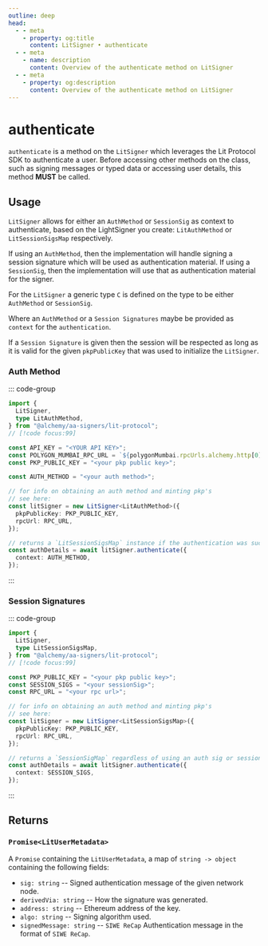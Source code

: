 ```yaml
---
outline: deep
head:
  - - meta
    - property: og:title
      content: LitSigner • authenticate
  - - meta
    - name: description
      content: Overview of the authenticate method on LitSigner
  - - meta
    - property: og:description
      content: Overview of the authenticate method on LitSigner
---
```


# authenticate

`authenticate` is a method on the `LitSigner` which leverages the Lit Protocol SDK to authenticate a user. Before accessing other methods on the class, such as signing messages or typed data or accessing user details, this method **MUST** be called.

## Usage

`LitSigner` allows for either an `AuthMethod` or `SessionSig` as context to authenticate, based on the LightSigner you create: `LitAuthMethod` or `LitSessionSigsMap` respectively.

If using an `AuthMethod`, then the implementation will handle signing a session signature which will be used as authentication material. If using a `SessionSig`, then the implementation will use that as authentication material for the signer.

For the `LitSigner` a generic type `C` is defined on the type to be either `AuthMethod` or `SessionSig`.

Where an `AuthMethod` or a `Session Signatures` maybe be provided as `context` for the `authentication`.

If a `Session Signature` is given then the session will be respected as long as it is valid for the given `pkpPublicKey` that was used to initialize the `LitSigner`.

### Auth Method

::: code-group

```ts [example.ts]
import {
  LitSigner,
  type LitAuthMethod,
} from "@alchemy/aa-signers/lit-protocol";
// [!code focus:99]

const API_KEY = "<YOUR API KEY>";
const POLYGON_MUMBAI_RPC_URL = `${polygonMumbai.rpcUrls.alchemy.http[0]}/${API_KEY}`;
const PKP_PUBLIC_KEY = "<your pkp public key>";

const AUTH_METHOD = "<your auth method>";

// for info on obtaining an auth method and minting pkp's
// see here:
const litSigner = new LitSigner<LitAuthMethod>({
  pkpPublicKey: PKP_PUBLIC_KEY,
  rpcUrl: RPC_URL,
});

// returns a `LitSessionSigsMap` instance if the authentication was successful
const authDetails = await litSigner.authenticate({
  context: AUTH_METHOD,
});
```

:::

### Session Signatures

::: code-group

```ts [example.ts]
import {
  LitSigner,
  type LitSessionSigsMap,
} from "@alchemy/aa-signers/lit-protocol";
// [!code focus:99]

const PKP_PUBLIC_KEY = "<your pkp public key>";
const SESSION_SIGS = "<your sessionSig>";
const RPC_URL = "<your rpc url>";

// for info on obtaining an auth method and minting pkp's
// see here:
const litSigner = new LitSigner<LitSessionSigsMap>({
  pkpPublicKey: PKP_PUBLIC_KEY,
  rpcUrl: RPC_URL,
});

// returns a `SessionSigMap` regardless of using an auth sig or session signature
const authDetails = await litSigner.authenticate({
  context: SESSION_SIGS,
});
```

:::

## Returns

### `Promise<LitUserMetadata>`

A `Promise` containing the `LitUserMetadata`, a map of `string -> object` containing the following fields:

- `sig: string` -- Signed authentication message of the given network node.
- `derivedVia: string` -- How the signature was generated.
- `address: string` -- Ethereum address of the key.
- `algo: string` -- Signing algorithm used.
- `signedMessage: string` -- `SIWE ReCap` Authentication message in the format of `SIWE ReCap`.
